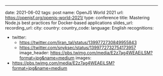 ---
date: 2021-06-02
tags: post
name: OpenJS World 2021
url: https://openjsf.org/openjs-world-2021/
type: conference
title: Mastering Node.js best practices for Docker-based applications
slides_url: 
recording_url: 
city: 
country: 
country_code: 
language: English
recognitions:
  - twitter:
    - https://twitter.com/liran_tal/status/1399772730849955843
    - https://twitter.com/snyksec/status/1399772732754173957
image_header: https://pbs.twimg.com/media/E2z7ag4WEAEiLSM?format=jpg&name=medium
images:
  - https://pbs.twimg.com/media/E2z7ag4WEAEiLSM?format=jpg&name=medium

